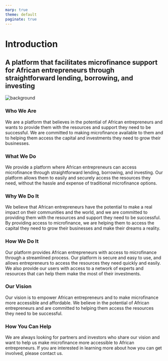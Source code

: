 ```yaml
---
marp: true
theme: default
paginate: true
---
```

# Introduction

## A platform that facilitates microfinance support for African entrepreneurs through straightforward lending, borrowing, and investing

![background](https://images.unsplash.com/photo-1517502311772-68cbe5c5f5ab?ixlib=rb-1.2.1&ixid=eyJhcHBfaWQiOjEyMDd9&auto=format&fit=crop&w=1350&q=80)

### Who We Are 

We are a platform that believes in the potential of African entrepreneurs and wants to provide them with the resources and support they need to be successful. We are committed to making microfinance available to them and to helping them access the capital and investments they need to grow their businesses. 

### What We Do 

We provide a platform where African entrepreneurs can access microfinance through straightforward lending, borrowing, and investing. Our platform allows them to easily and securely access the resources they need, without the hassle and expense of traditional microfinance options. 

### Why We Do It

We believe that African entrepreneurs have the potential to make a real impact on their communities and the world, and we are committed to providing them with the resources and support they need to be successful. By providing access to microfinance, we are helping them to access the capital they need to grow their businesses and make their dreams a reality. 

### How We Do It

Our platform provides African entrepreneurs with access to microfinance through a streamlined process. Our platform is secure and easy to use, and allows entrepreneurs to access the resources they need quickly and easily. We also provide our users with access to a network of experts and resources that can help them make the most of their investments. 

### Our Vision 

Our vision is to empower African entrepreneurs and to make microfinance more accessible and affordable. We believe in the potential of African entrepreneurs and are committed to helping them access the resources they need to be successful. 

### How You Can Help 

We are always looking for partners and investors who share our vision and want to help us make microfinance more accessible to African entrepreneurs. If you are interested in learning more about how you can get involved, please contact us.
  